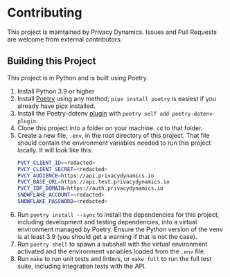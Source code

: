 # Contributing

This project is maintained by Privacy Dynamics. Issues and Pull Requests
are welcome from external contributors.

## Building this Project
This project is in Python and is built using Poetry.

1.  Install Python 3.9 or higher
2.  Install [Poetry](https://python-poetry.org/docs/) using any
    method; `pipx install poetry` is easiest if you already have pipx installed.
3.  Install the Poetry-dotenv [plugin](https://pypi.org/project/poetry-dotenv-plugin/)
    with `poetry self add poetry-dotenv-plugin`.
4.  Clone this project into a folder on your machine. `cd` to that folder.
5.  Create a new file, `.env`, in the root directory of this project. That file should
    contain the environment variables needed to run this project locally. It will
    look like this:
    ```sh
    PVCY_CLIENT_ID=<redacted>
    PVCY_CLIENT_SECRET=<redacted>
    PVCY_AUDIENCE=https://api.privacydynamics.io
    PVCY_BASE_URL=https://api.test.privacydynamics.io
    PVCY_IDP_DOMAIN=https://auth.privacydynamics.io
    SNOWFLAKE_ACCOUNT=<redacted>
    SNOWFLAKE_PASSWORD=<redacted>
    ```
6.  Run `poetry install --sync` to install the dependencies for this project,
    including development and testing dependencies, into a virtual environment
    managed by Poetry. Ensure the Python version of the venv is at least 3.9
    (you should get a warning if that is not the case).
7.  Run `poetry shell` to spawn a subshell with the virtual environment activated
    and the environment variables loaded from the `.env` file.
9.  Run `make` to run unit tests and linters, or `make full` to run the full
    test suite, including integration tests with the API.
